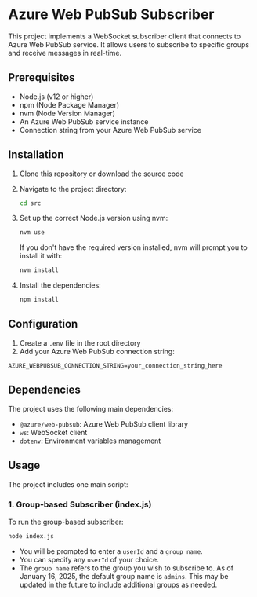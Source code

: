 # Azure Web PubSub Subscriber

This project implements a WebSocket subscriber client that connects to Azure Web PubSub service. It allows users to subscribe to specific groups and receive messages in real-time.

## Prerequisites

- Node.js (v12 or higher)
- npm (Node Package Manager)
- nvm (Node Version Manager)
- An Azure Web PubSub service instance
- Connection string from your Azure Web PubSub service

## Installation

1. Clone this repository or download the source code

2. Navigate to the project directory:

   ```bash
   cd src
   ```

3. Set up the correct Node.js version using nvm:

   ```bash
   nvm use
   ```

   If you don't have the required version installed, nvm will prompt you to install it with:

   ```bash
   nvm install
   ```

4. Install the dependencies:

   ```bash
   npm install
   ```

## Configuration

1. Create a `.env` file in the root directory
2. Add your Azure Web PubSub connection string:

```env
AZURE_WEBPUBSUB_CONNECTION_STRING=your_connection_string_here
```

## Dependencies

The project uses the following main dependencies:

- `@azure/web-pubsub`: Azure Web PubSub client library
- `ws`: WebSocket client
- `dotenv`: Environment variables management

## Usage

The project includes one main script:

### 1. Group-based Subscriber (index.js)

To run the group-based subscriber:

```bash
node index.js
```

- You will be prompted to enter a `userId` and a `group name`.
- You can specify any `userId` of your choice.
- The `group name` refers to the group you wish to subscribe to. As of January 16, 2025, the default group name is `admins`. This may be updated in the future to include additional groups as needed.
